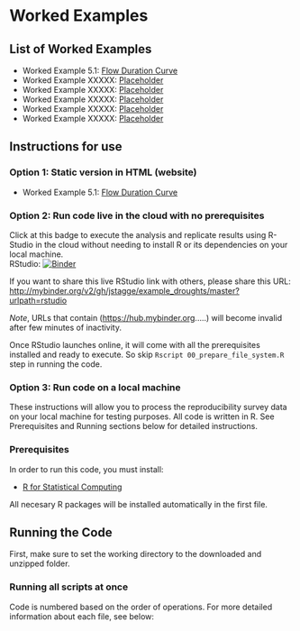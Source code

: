 # Worked Examples  

## List of Worked Examples
* Worked Example 5.1: [Flow Duration Curve](http://htmlpreview.github.io/?https://github.com/jstagge/example_droughts/blob/master/worked-examples/worked_example_fdc.nb.html)
* Worked Example XXXXX: [Placeholder](http://htmlpreview.github.io/?https://github.com/jstagge/example_droughts/blob/master/worked-examples/worked_example_fdc.nb.html)
* Worked Example XXXXX: [Placeholder](http://htmlpreview.github.io/?https://github.com/jstagge/example_droughts/blob/master/worked-examples/worked_example_fdc.nb.html)
* Worked Example XXXXX: [Placeholder](http://htmlpreview.github.io/?https://github.com/jstagge/example_droughts/blob/master/worked-examples/worked_example_fdc.nb.html)
* Worked Example XXXXX: [Placeholder](http://htmlpreview.github.io/?https://github.com/jstagge/example_droughts/blob/master/worked-examples/worked_example_fdc.nb.html)
* Worked Example XXXXX: [Placeholder](http://htmlpreview.github.io/?https://github.com/jstagge/example_droughts/blob/master/worked-examples/worked_example_fdc.nb.html)

## Instructions for use

### Option 1: Static version in HTML (website) 

 * Worked Example 5.1: [Flow Duration Curve](http://htmlpreview.github.io/?https://github.com/jstagge/example_droughts/blob/master/worked-examples/worked_example_fdc.nb.html)


### Option 2: Run code live in the cloud with no prerequisites

Click at this badge to execute the analysis and replicate results using R-Studio in the cloud without needing to install R or its dependencies on your local machine.    
RStudio: [![Binder](http://mybinder.org/badge.svg)](http://mybinder.org/v2/gh/jstagge/example_droughts/master?urlpath=rstudio)

If you want to share this live RStudio link with others, please share this URL: http://mybinder.org/v2/gh/jstagge/example_droughts/master?urlpath=rstudio

*Note*, URLs that contain (https://hub.mybinder.org.....) will become invalid after few minutes of inactivity.

Once RStudio launches online, it will come with all the prerequisites installed and ready to execute. So skip ```Rscript 00_prepare_file_system.R``` step in running the code.    
 

### Option 3: Run code on a local machine   
These instructions will allow you to process the reproducibility survey data on your local machine for testing purposes. All code is written in R. See Prerequisites and Running sections below for detailed instructions.  

### Prerequisites

In order to run this code, you must install:
* [R for Statistical Computing](https://www.r-project.org/)

All necesary R packages will be installed automatically in the first file.

## Running the Code

First, make sure to set the working directory to the downloaded and unzipped folder.  

### Running all scripts at once

Code is numbered based on the order of operations. For more detailed information about each file, see below:

